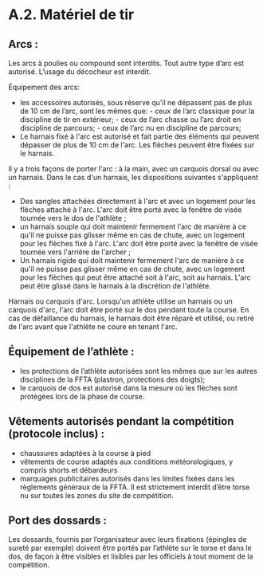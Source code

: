 # A.2. Matériel de tir

## Arcs :

Les arcs à poulies ou compound sont interdits.
Tout autre type d’arc est autorisé.
L’usage du décocheur est interdit.

Équipement des arcs:

- les accessoires autorisés, sous réserve qu’il ne dépassent pas de plus de 10 cm de l’arc, sont les
  mêmes que: - ceux de l’arc classique pour la discipline de tir en extérieur; - ceux de l’arc chasse ou l’arc droit en discipline de parcours; - ceux de l’arc nu en discipline de parcours;
- Le harnais fixé à l'arc est autorisé et fait partie des éléments qui peuvent dépasser de plus de 10 cm
  de l'arc. Les flèches peuvent être fixées sur le harnais.

Il y a trois façons de porter l'arc : à la main, avec un carquois dorsal ou avec un harnais. Dans le cas d'un
harnais, les dispositions suivantes s'appliquent :

- Des sangles attachées directement à l'arc et avec un logement pour les flèches attaché à l'arc.
  L'arc doit être porté avec la fenêtre de visée tournée vers le dos de l'athlète ;
- un harnais souple qui doit maintenir fermement l'arc de manière à ce qu'il ne puisse pas glisser
  même en cas de chute, avec un logement pour les flèches fixé à l'arc. L'arc doit être porté avec la
  fenêtre de visée tournée vers l'arrière de l'archer ;
- Un harnais rigide qui doit maintenir fermement l'arc de manière à ce qu'il ne puisse pas glisser
  même en cas de chute, avec un logement pour les flèches qui peut être attaché soit à l'arc, soit au
  harnais. L'arc peut être glissé dans le harnais à la discrétion de l'athlète.

Harnais ou carquois d'arc.
Lorsqu'un athlète utilise un harnais ou un carquois d'arc, l'arc doit être porté sur le dos pendant toute la
course. En cas de défaillance du harnais, le harnais doit être réparé et utilisé, ou retiré de l'arc avant que
l'athlète ne coure en tenant l'arc.

## Équipement de l’athlète :

- les protections de l’athlète autorisées sont les mêmes que sur les autres disciplines de la FFTA
  (plastron, protections des doigts);
- le carquois de dos est autorisé dans la mesure où les flèches sont protégées lors de la phase de course.

## Vêtements autorisés pendant la compétition (protocole inclus) :

- chaussures adaptées à la course à pied
- vêtements de course adaptés aux conditions météorologiques, y compris shorts et débardeurs
- marquages publicitaires autorisés dans les limites fixées dans les règlements généraux de la FFTA.
  Il est strictement interdit d’être torse nu sur toutes les zones du site de compétition.

## Port des dossards :

Les dossards, fournis par l’organisateur avec leurs fixations (épingles de sureté par exemple) doivent être
portés par l’athlète sur le torse et dans le dos, de façon à être visibles et lisibles par les officiels à tout
moment de la compétition.
